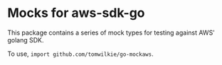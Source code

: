 # Mocks for aws-sdk-go

This package contains a series of mock types for testing against AWS' golang SDK.

To use, `import github.com/tomwilkie/go-mockaws`.
